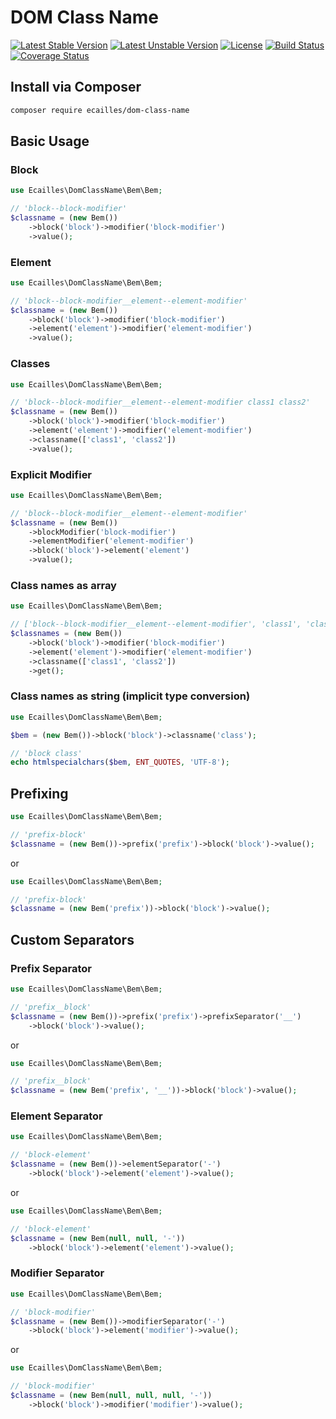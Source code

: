 # DOM Class Name

[![Latest Stable Version][stable-image]][stable-url]
[![Latest Unstable Version][unstable-image]][unstable-url]
[![License][license-image]][license-url]
[![Build Status][travis-image]][travis-url]
[![Coverage Status][coveralls-image]][coveralls-url]

## Install via Composer

```sh
composer require ecailles/dom-class-name
```

## Basic Usage

### Block

```php
use Ecailles\DomClassName\Bem\Bem;

// 'block--block-modifier'
$classname = (new Bem())
    ->block('block')->modifier('block-modifier')
    ->value();
```

### Element

```php
use Ecailles\DomClassName\Bem\Bem;

// 'block--block-modifier__element--element-modifier'
$classname = (new Bem())
    ->block('block')->modifier('block-modifier')
    ->element('element')->modifier('element-modifier')
    ->value();
```

### Classes

```php
use Ecailles\DomClassName\Bem\Bem;

// 'block--block-modifier__element--element-modifier class1 class2'
$classname = (new Bem())
    ->block('block')->modifier('block-modifier')
    ->element('element')->modifier('element-modifier')
    ->classname(['class1', 'class2'])
    ->value();
```

### Explicit Modifier

```php
use Ecailles\DomClassName\Bem\Bem;

// 'block--block-modifier__element--element-modifier'
$classname = (new Bem())
    ->blockModifier('block-modifier')
    ->elementModifier('element-modifier')
    ->block('block')->element('element')
    ->value();
```

### Class names as array

```php
use Ecailles\DomClassName\Bem\Bem;

// ['block--block-modifier__element--element-modifier', 'class1', 'class2']
$classnames = (new Bem())
    ->block('block')->modifier('block-modifier')
    ->element('element')->modifier('element-modifier')
    ->classname(['class1', 'class2'])
    ->get();
```

### Class names as string (implicit type conversion)

```php
use Ecailles\DomClassName\Bem\Bem;

$bem = (new Bem())->block('block')->classname('class');

// 'block class'
echo htmlspecialchars($bem, ENT_QUOTES, 'UTF-8');
```

## Prefixing

```php
use Ecailles\DomClassName\Bem\Bem;

// 'prefix-block'
$classname = (new Bem())->prefix('prefix')->block('block')->value();
```

or

```php
use Ecailles\DomClassName\Bem\Bem;

// 'prefix-block'
$classname = (new Bem('prefix'))->block('block')->value();
```

## Custom Separators

### Prefix Separator

```php
use Ecailles\DomClassName\Bem\Bem;

// 'prefix__block'
$classname = (new Bem())->prefix('prefix')->prefixSeparator('__')
    ->block('block')->value();
```

or

```php
use Ecailles\DomClassName\Bem\Bem;

// 'prefix__block'
$classname = (new Bem('prefix', '__'))->block('block')->value();
```

### Element Separator

```php
use Ecailles\DomClassName\Bem\Bem;

// 'block-element'
$classname = (new Bem())->elementSeparator('-')
    ->block('block')->element('element')->value();
```

or

```php
use Ecailles\DomClassName\Bem\Bem;

// 'block-element'
$classname = (new Bem(null, null, '-'))
    ->block('block')->element('element')->value();
```

### Modifier Separator

```php
use Ecailles\DomClassName\Bem\Bem;

// 'block-modifier'
$classname = (new Bem())->modifierSeparator('-')
    ->block('block')->element('modifier')->value();
```

or

```php
use Ecailles\DomClassName\Bem\Bem;

// 'block-modifier'
$classname = (new Bem(null, null, null, '-'))
    ->block('block')->modifier('modifier')->value();
```

[stable-image]: https://poser.pugx.org/ecailles/dom-class-name/v/stable
[stable-url]: https://packagist.org/packages/ecailles/dom-class-name

[unstable-image]: https://poser.pugx.org/ecailles/dom-class-name/v/unstable
[unstable-url]: https://packagist.org/packages/ecailles/dom-class-name

[license-image]: https://poser.pugx.org/ecailles/dom-class-name/license
[license-url]: https://packagist.org/packages/ecailles/dom-class-name

[travis-image]: https://travis-ci.org/ecailles/dom-class-name.svg?branch=master
[travis-url]: https://travis-ci.org/ecailles/dom-class-name

[coveralls-image]: https://coveralls.io/repos/ecailles/dom-class-name/badge.svg?branch=master&service=github
[coveralls-url]: https://coveralls.io/github/ecailles/dom-class-name?branch=master
